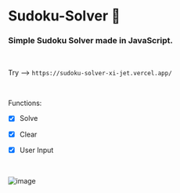 # Sudoku-Solver 📝


### Simple Sudoku Solver made in JavaScript.
<br>

Try --> `https://sudoku-solver-xi-jet.vercel.app/`

<br>

Functions: 
- [x] Solve
- [x] Clear
- [x] User Input


<br>

![image](https://github.com/AlenM666/Sudoku-Solver/assets/45298508/d342bcdb-82fe-4df8-ba9a-275b62e19ad5)

